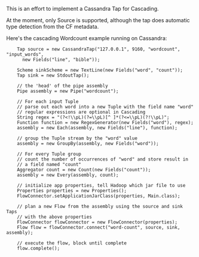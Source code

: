 This is an effort to implement a Cassandra Tap for Cascading.

At the moment, only Source is supported, although the tap does automatic
type detection from the CF metadata.

Here's the cascading Wordcount example running on Cassandra:

        Tap source = new CassandraTap("127.0.0.1", 9160, "wordcount", "input_words",
          new Fields("line", "bible"));

        Scheme sinkScheme = new TextLine(new Fields("word", "count"));
        Tap sink = new StdoutTap();

        // the 'head' of the pipe assembly
        Pipe assembly = new Pipe("wordcount");

        // For each input Tuple
        // parse out each word into a new Tuple with the field name "word"
        // regular expressions are optional in Cascading
        String regex = "(?<!\\pL)(?=\\pL)[^ ]*(?<=\\pL)(?!\\pL)";
        Function function = new RegexGenerator(new Fields("word"), regex);
        assembly = new Each(assembly, new Fields("line"), function);

        // group the Tuple stream by the "word" value
        assembly = new GroupBy(assembly, new Fields("word"));

        // For every Tuple group
        // count the number of occurrences of "word" and store result in
        // a field named "count"
        Aggregator count = new Count(new Fields("count"));
        assembly = new Every(assembly, count);

        // initialize app properties, tell Hadoop which jar file to use
        Properties properties = new Properties();
        FlowConnector.setApplicationJarClass(properties, Main.class);

        // plan a new Flow from the assembly using the source and sink Taps
        // with the above properties
        FlowConnector flowConnector = new FlowConnector(properties);
        Flow flow = flowConnector.connect("word-count", source, sink, assembly);

        // execute the flow, block until complete
        flow.complete();
